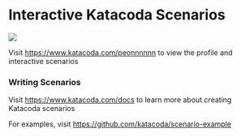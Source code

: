 # Interactive Katacoda Scenarios

[![](http://shields.katacoda.com/katacoda/peonnnnnn/count.svg)](https://www.katacoda.com/peonnnnnn "Get your profile on Katacoda.com")

Visit https://www.katacoda.com/peonnnnnn to view the profile and interactive scenarios

### Writing Scenarios
Visit https://www.katacoda.com/docs to learn more about creating Katacoda scenarios

For examples, visit https://github.com/katacoda/scenario-example
